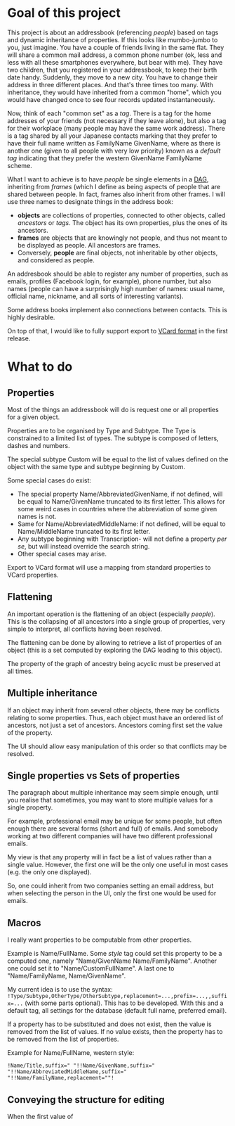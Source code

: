 # Goal of this project
This project is about an addressbook (referencing *people*) based on tags and dynamic inheritance of properties. If this looks like mumbo-jumbo to you, just imagine. You have a couple of friends living in the same flat. They will share a common mail address, a common phone number (ok, less and less with all these smartphones everywhere, but bear with me). They have two children, that you registered in your addressbook, to keep their birth date handy. Suddenly, they move to a new city. You have to change their address in three different places. And that's three times too many. With inheritance, they would have inherited from a common "home", which you would have changed once to see four records updated instantaneously.

Now, think of each "common set" as a *tag*. There is a tag for the home addresses of your friends (not necessary if they leave alone), but also a tag for their workplace (many people may have the same work address).
There is a tag shared by all your Japanese contacts marking that they prefer to have their full name written as FamilyName GivenName, where as there is another one (given to all people with very low priority) known as a *default tag* indicating that they prefer the western GivenName FamilyName scheme.

What I want to achieve is to have *people* be single elements in a [DAG](http://en.wikipedia.org/wiki/Directed_acyclic_graph), inheriting from *frames* (which I define as being aspects of people that are shared between people. In fact, frames also inherit from other frames. I will use three names to designate things in the address book:

 - **objects** are collections of properties, connected to other objects, called *ancestors* or *tags*. The object has its own properties, plus the ones of its ancestors.
 - **frames** are objects that are knowingly not people, and thus not meant to be displayed as people. All ancestors are frames.
 - Conversely, **people** are final objects, not inheritable by other objects, and considered as people.

An addresbook should be able to register any number of properties, such as emails, profiles (Facebook login, for example), phone number, but also names (people can have a surprisingly high number of names: usual name, official name, nickname, and all sorts of interesting variants).

Some address books implement also connections between contacts. This is highly desirable.

On top of that, I would like to fully support export to [VCard format](http://en.wikipedia.org/wiki/VCard) in the first release.

# What to do

## Properties

Most of the things an addressbook will do is request one or all properties for a given object.

Properties are to be organised by Type and Subtype. The Type is constrained to a limited list of types. The subtype is composed of letters, dashes and numbers.

The special subtype Custom will be equal to the list of values defined on the object with the same type and subtype beginning by Custom.

Some special cases do exist:

 * The special property Name/AbbreviatedGivenName, if not defined, will be equal to Name/GivenName truncated to its first letter. This allows for some weird cases in countries where the abbreviation of some given names is not.
 * Same for Name/AbbreviatedMiddleName: if not defined, will be equal to Name/MiddleName truncated to its first letter.
 * Any subtype beginning with Transcription- will not define a property *per se*, but will instead override the search string.
 * Other special cases may arise.

Export to VCard format will use a mapping from standard properties to VCard properties.

## Flattening

An important operation is the flattening of an object (especially *people*). This is the collapsing of all ancestors into a single group of properties, very simple to interpret, all conflicts having been resolved.

The flattening can be done by allowing to retrieve a list of properties of an object (this is a set computed by exploring the DAG leading to this object).

The property of the graph of ancestry being acyclic must be preserved at all times.

## Multiple inheritance

If an object may inherit from several other objects, there may be conflicts relating to some properties. Thus, each object must have an ordered list of ancestors, not just a set of ancestors. Ancestors coming first set the value of the property.

The UI should allow easy manipulation of this order so that conflicts may be resolved.

## Single properties vs Sets of properties
The paragraph about multiple inheritance may seem simple enough, until you realise that sometimes, you may want to store multiple values for a single property.

For example, professional email may be unique for some people, but often enough there are several forms (short and full) of emails. And somebody working at two different companies will have two different professional emails.

My view is that any property will in fact be a list of values rather than a single value. However, the first one will be the only one useful in most cases (e.g. the only one displayed).

So, one could inherit from two companies setting an email address, but when selecting the person in the UI, only the first one would be used for emails.

## Macros

I really want properties to be computable from other properties.

Example is Name/FullName. Some *style* tag could set this property to be a computed one, namely "Name/GivenName Name/FamilyName". Another one could set it to "Name/CustomFullName". A last one to "Name/FamilyName, Name/GivenName".

My current idea is to use the syntax: `!Type/Subtype,OtherType/OtherSubtype,replacement=...,prefix=...,,suffix=...` (with some parts optional). This has to be developed. With this and a default tag, all settings for the database (default full name, preferred email).

If a property has to be substituted and does not exist, then the value is removed from the list of values. If no value exists, then the property has to be removed from the list of properties.

Example for Name/FullName, western style:

    !Name/Title,suffix=" "!!Name/GivenName,suffix=" "!!Name/AbbreviatedMiddleName,suffix=" "!!Name/FamilyName,replacement=""!


## Conveying the structure for editing

When the first value of 